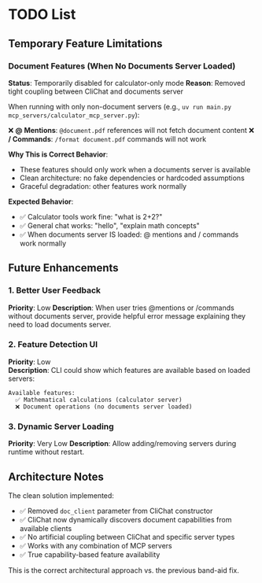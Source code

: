 # TODO List

## Temporary Feature Limitations

### Document Features (When No Documents Server Loaded)
**Status**: Temporarily disabled for calculator-only mode
**Reason**: Removed tight coupling between CliChat and documents server

When running with only non-document servers (e.g., `uv run main.py mcp_servers/calculator_mcp_server.py`):

❌ **@ Mentions**: `@document.pdf` references will not fetch document content
❌ **/ Commands**: `/format document.pdf` commands will not work

**Why This is Correct Behavior**:
- These features should only work when a documents server is available
- Clean architecture: no fake dependencies or hardcoded assumptions
- Graceful degradation: other features work normally

**Expected Behavior**:
- ✅ Calculator tools work fine: "what is 2+2?"
- ✅ General chat works: "hello", "explain math concepts"
- ✅ When documents server IS loaded: @ mentions and / commands work normally

## Future Enhancements

### 1. Better User Feedback
**Priority**: Low
**Description**: When user tries @mentions or /commands without documents server, provide helpful error message explaining they need to load documents server.

### 2. Feature Detection UI
**Priority**: Low  
**Description**: CLI could show which features are available based on loaded servers:
```
Available features:
  ✅ Mathematical calculations (calculator server)
  ❌ Document operations (no documents server loaded)
```

### 3. Dynamic Server Loading
**Priority**: Very Low
**Description**: Allow adding/removing servers during runtime without restart.

## Architecture Notes

The clean solution implemented:
- ✅ Removed `doc_client` parameter from CliChat constructor
- ✅ CliChat now dynamically discovers document capabilities from available clients  
- ✅ No artificial coupling between CliChat and specific server types
- ✅ Works with any combination of MCP servers
- ✅ True capability-based feature availability

This is the correct architectural approach vs. the previous band-aid fix.
